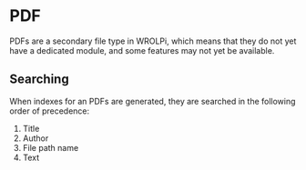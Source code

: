 # PDF

PDFs are a secondary file type in WROLPi, which means that they do not yet have a dedicated module, and some features
may not yet be available.

## Searching

When indexes for an PDFs are generated, they are searched in the following order of precedence:

1. Title
2. Author
3. File path name
4. Text